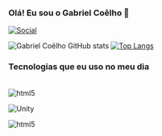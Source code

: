 ### Olá! Eu sou o Gabriel Coêlho 👋

[![Social](https://img.shields.io/badge/LinkedIn-0077B5?style=for-the-badge&logo=linkedin&logoColor=white)](https://www.linkedin.com/in/gabriel-coêlho-779b70320/)

![Gabriel Coêlho GitHub stats](https://github-readme-stats.vercel.app/api?username=gabrielcoelhoFJ7&show_icons=true&theme=tokyonight)
[![Top Langs](https://github-readme-stats.vercel.app/api/top-langs/?username=gabrielcoelhoFJ7&langs_count=8)](https://github.com/anuraghazra/github-readme-stats)

### Tecnologias que eu uso no meu dia

<div style="display: inline_block"></br>

<img align="center" alt="html5" src="https://img.shields.io/badge/Python-3776AB?style=for-the-badge&logo=python&logoColor=white">

![Unity](https://img.shields.io/badge/unity-%23000000.svg?style=for-the-badge&logo=unity&logoColor=white)

<img align="center" alt="html5" src="https://img.shields.io/badge/C%2B%2B-00599C?logo=c%2B%2B&logoColor=white&style=for-the-badge">

</div>
